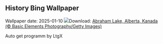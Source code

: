 ## History Bing Wallpaper
Wallpaper date: 2025-01-10
![](https://www.bing.com/th?id=OHR.BubbleLake_DE-DE3603764208_UHD.jpg&w=1000)Download: [Abraham Lake, Alberta, Kanada (© Basic Elements Photography/Getty Images)](https://www.bing.com/th?id=OHR.BubbleLake_DE-DE3603764208_UHD.jpg)

Auto get programm by LtgX
